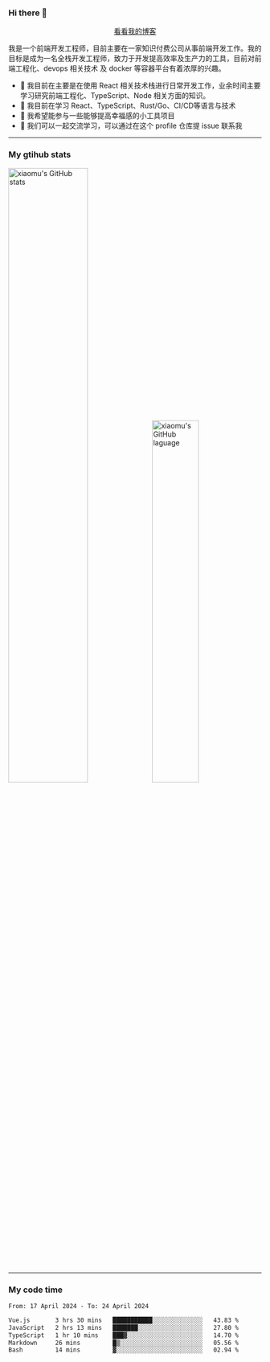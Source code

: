 ### Hi there 👋

<p align="center">
  <a href="https://blog.realjacket.fun">看看我的博客</a>
</p>

我是一个前端开发工程师，目前主要在一家知识付费公司从事前端开发工作。我的目标是成为一名全栈开发工程师，致力于开发提高效率及生产力的工具，目前对前端工程化、devops 相关技术 及 docker 等容器平台有着浓厚的兴趣。

- 🔭 我目前在主要是在使用 React 相关技术栈进行日常开发工作，业余时间主要学习研究前端工程化、TypeScript、Node 相关方面的知识。
- 🌱 我目前在学习 React、TypeScript、Rust/Go、CI/CD等语言与技术
- 👯 我希望能参与一些能够提高幸福感的小工具项目
- 💬 我们可以一起交流学习，可以通过在这个 profile 仓库提 issue 联系我

***

### My gtihub stats

<a><img src="https://github-readme-stats-git-masterrstaa-rickstaa.vercel.app/api?username=real-jacket&&show_icons=true" title="xiaomu's GitHub stats" alt="xiaomu's GitHub stats" style="width:56%;"/></a>
<a><img src="https://github-readme-stats-git-masterrstaa-rickstaa.vercel.app/api/top-langs/?username=real-jacket&layout=compact" title="xiaomu's GitHub laguage" alt="xiaomu's GitHub laguage" style="width:43%;"/><a/>

***

### My code time

<!--START_SECTION:waka-->

```txt
From: 17 April 2024 - To: 24 April 2024

Vue.js       3 hrs 30 mins   ███████████░░░░░░░░░░░░░░   43.83 %
JavaScript   2 hrs 13 mins   ███████░░░░░░░░░░░░░░░░░░   27.80 %
TypeScript   1 hr 10 mins    ███▓░░░░░░░░░░░░░░░░░░░░░   14.70 %
Markdown     26 mins         █▒░░░░░░░░░░░░░░░░░░░░░░░   05.56 %
Bash         14 mins         ▓░░░░░░░░░░░░░░░░░░░░░░░░   02.94 %
```

<!--END_SECTION:waka-->
